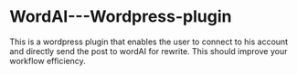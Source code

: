 # WordAI---Wordpress-plugin
This is a wordpress plugin that enables the user to connect to his account and directly send the post to wordAI for rewrite. This should improve your workflow efficiency.
